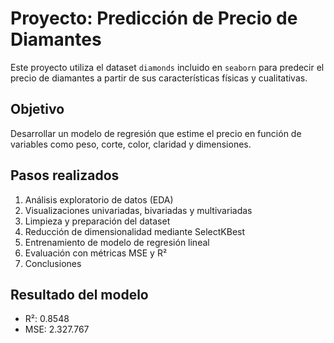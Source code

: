 # Proyecto: Predicción de Precio de Diamantes

Este proyecto utiliza el dataset `diamonds` incluido en `seaborn` para predecir el precio de diamantes a partir de sus características físicas y cualitativas.

## Objetivo
Desarrollar un modelo de regresión que estime el precio en función de variables como peso, corte, color, claridad y dimensiones.

## Pasos realizados

1. Análisis exploratorio de datos (EDA)
2. Visualizaciones univariadas, bivariadas y multivariadas
3. Limpieza y preparación del dataset
4. Reducción de dimensionalidad mediante SelectKBest
5. Entrenamiento de modelo de regresión lineal
6. Evaluación con métricas MSE y R²
7. Conclusiones

## Resultado del modelo

- R²: 0.8548
- MSE: 2.327.767

